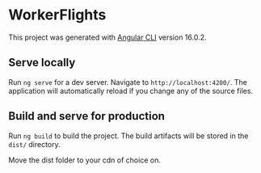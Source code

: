 # WorkerFlights

This project was generated with [Angular CLI](https://github.com/angular/angular-cli) version 16.0.2.

## Serve locally

Run `ng serve` for a dev server. Navigate to `http://localhost:4200/`. The application will automatically reload if you change any of the source files.

## Build and serve for production

Run `ng build` to build the project. The build artifacts will be stored in the `dist/` directory.

Move the dist folder to your cdn of choice on.

